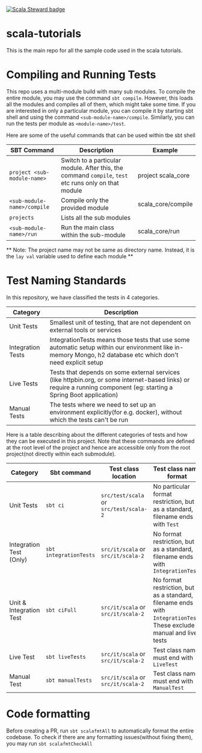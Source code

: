 [![Scala Steward badge](https://img.shields.io/badge/Scala_Steward-helping-blue.svg?style=flat&logo=data:image/png;base64,iVBORw0KGgoAAAANSUhEUgAAAA4AAAAQCAMAAAARSr4IAAAAVFBMVEUAAACHjojlOy5NWlrKzcYRKjGFjIbp293YycuLa3pYY2LSqql4f3pCUFTgSjNodYRmcXUsPD/NTTbjRS+2jomhgnzNc223cGvZS0HaSD0XLjbaSjElhIr+AAAAAXRSTlMAQObYZgAAAHlJREFUCNdNyosOwyAIhWHAQS1Vt7a77/3fcxxdmv0xwmckutAR1nkm4ggbyEcg/wWmlGLDAA3oL50xi6fk5ffZ3E2E3QfZDCcCN2YtbEWZt+Drc6u6rlqv7Uk0LdKqqr5rk2UCRXOk0vmQKGfc94nOJyQjouF9H/wCc9gECEYfONoAAAAASUVORK5CYII=)](https://scala-steward.org)

# scala-tutorials
This is the main repo for all the sample code used in the scala tutorials.

# Compiling and Running Tests
This repo uses a multi-module build with many sub modules.
To compile the entire module, you may use the command `sbt compile`. However, this loads all the modules and compiles all of them, which might take some time.
If you are interested in only a particular module, you can compile it by starting sbt shell and using the command `<sub-module-name>/compile`.
Similarly, you can run the tests per module as `<module-name>/test`. 

Here are some of the useful commands that can be used within tbe sbt shell

| SBT Command                 | Description                                                                                           | Example            |
|-----------------------------|-------------------------------------------------------------------------------------------------------|--------------------|
| `project <sub-module-name>` | Switch to a particular module. After this, the command `compile`, `test` etc runs only on that module | project scala_core |
| `<sub-module-name>/compile` | Compile only the provided module | scala_core/compile |
| `projects`                  | Lists all the sub modules |                    |
| `<sub-module-name>/run`      | Run the main class within the sub-module | scala_core/run |        

** Note: The project name may not be same as directory name. Instead, it is the `lay val` variable used to define each module **

# Test Naming Standards
In this repository, we have classified the tests in 4 categories. 

| Category | Description                                                                                                                                                   |
| -- |---------------------------------------------------------------------------------------------------------------------------------------------------------------|
| Unit Tests | Smallest unit of testing, that are not dependent on external tools or services                                                                                |
| Integration Tests | IntegrationTests means those tests that use some automatic setup within our environment like in-memory Mongo, h2 database etc which don't need explicit setup |
| Live Tests | Tests that depends on some external services (like httpbin.org, or some internet-based links) or require a running component (eg: starting a Spring Boot application)                                                                 |
| Manual Tests | The tests where we need to set up an environment explicitly(for e.g. docker), without which the tests can't be run                                             |


Here is a table describing about the different categories of tests and how they can be executed in this project.
Note that these commands are defined at the root level of the project and hence are accessible only from the root project(not directly within each submodule).

| Category                | Sbt command       | Test class location                    | Test class name format                                                                                                  |
|-------------------------|-------------------|----------------------------------------|-------------------------------------------------------------------------------------------------------------------------|
| Unit Tests              | `sbt ci`           | `src/test/scala` or `src/test/scala-2` | No particular format restriction, but as a standard, filename ends with `Test`                                          |
| Integration Test (Only) | `sbt integrationTests`     | `src/it/scala` or `src/it/scala-2` | No format restriction, but as a standard, filename ends with `IntegrationTest`                                          |
| Unit & Integration Test | `sbt ciFull`     | `src/it/scala` or `src/it/scala-2` | No format restriction, but as a standard, filename ends with `IntegrationTest`. These exclude manual and live tests |
| Live Test               | `sbt liveTests`   | `src/it/scala` or `src/it/scala-2` | Test class name must end with `LiveTest`                                                                                |
| Manual Test             | `sbt manualTests` | `src/it/scala` or `src/it/scala-2` | Test class name must end with `ManualTest`                                                                              |

# Code formatting

Before creating a PR, run `sbt scalafmtAll` to automatically format the entire codebase. To check if there are any formatting issues(without fixing them), you may run `sbt scalafmtCheckAll` 
